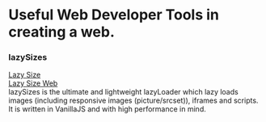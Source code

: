 # Useful Web Developer Tools in creating a web.

### lazySizes
[Lazy Size](https://github.com/aFarkas/lazysizes)     
[Lazy Size Web](https://afarkas.github.io/lazysizes/index.html)     
lazySizes is the ultimate and lightweight lazyLoader which lazy loads images (including responsive images (picture/srcset)), iframes and scripts. It is written in VanillaJS and with high performance in mind.
